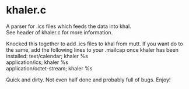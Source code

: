 # khaler.c

A parser for .ics files which feeds the data into khal.  
See header of khaler.c for more information.

Knocked this together to add .ics files to khal from mutt. If you want do to the same, add the following lines to your .mailcap once khaler has been installed:
text/calendar; khaler %s  
application/ics; khaler %s  
application/octet-stream; khaler %s

Quick and dirty. Not even half done and probably full of bugs. Enjoy!

